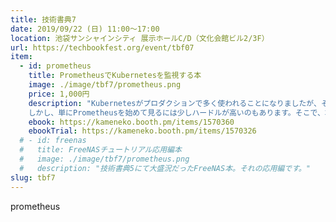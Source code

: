 ```yaml
---
title: 技術書典7
date: 2019/09/22 (日) 11:00〜17:00
location: 池袋サンシャインシティ 展示ホールC/D（文化会館ビル2/3F）
url: https://techbookfest.org/event/tbf07
item:
  - id: prometheus
    title: PrometheusでKubernetesを監視する本
    image: ./image/tbf7/prometheus.png
    price: 1,000円
    description: "Kubernetesがプロダクションで多く使われることになりましたが、その監視について話に上がることは多くありません。特に、Prometheusは日本語の情報が非常に少なく、現在日本語での情報源はオライリーの「入門Prometheus」が最も多いです。<br>
    しかし、単にPrometheusを始めて見るには少しハードルが高いのもあります。そこで、本書ではPrometheusを使ってKubernetesを監視することに焦点を絞ってご紹介します。"
    ebook: https://kameneko.booth.pm/items/1570360
    ebookTrial: https://kameneko.booth.pm/items/1570326
  # - id: freenas
  #   title: FreeNASチュートリアル応用編本
  #   image: ./image/tbf7/prometheus.png
  #   description: "技術書典5にて大盛況だったFreeNAS本。それの応用編です。"
slug: tbf7
---
```


prometheus